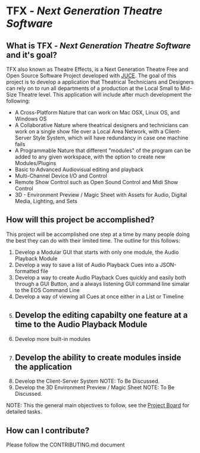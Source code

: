 # TFX - *Next Generation Theatre Software*

## What is TFX - *Next Generation Theatre Software* and it's goal?

TFX also known as Theatre Effects, is a Next Generation Theatre Free and Open Source Software Project developed with [JUCE](https://www.JUCE.com).  The goal of this project is to develop a application that Theatrical Technicians and Designers can rely on to run all departments of a production at the Local Small to Mid-Size Theatre level.  This application will include after much development the following:

- A Cross-Platform Nature that can work on Mac OSX, Linux OS, and Windows OS
- A Collaborative Nature where theatrical designers and technicians can work on a single show file over a Local Area Network, with a Client-Server Style System, which will have redundancy in case one machine fails
- A Programmable Nature that different "modules" of the program can be added to any given workspace, with the option to create new Modules/Plugins
- Basic to Advanced Audiovisual editing and playback
- Multi-Channel Device I/O and Control
- Remote Show Control such as Open Sound Control and Midi Show Control
- 3D - Environment Preview / Magic Sheet with Assets for Audio, Digital Media, Lighting, and Sets

## How will this project be accomplished?

This project will be accomplished one step at a time by many people doing the best they can do with their limited time.  The outline for this follows:

1. Develop a Modular GUI that starts with only one module, the Audio Playback Module
2. Develop a way to save a list of Audio Playback Cues into a JSON-formatted file
3. Develop a way to create Audio Playback Cues quickly and easily both through a GUI Button, 
and a always listening GUI command line simalar to the EOS Command Line
4. Develop a way of viewing all Cues at once either in a List or Timeline
5. Develop the editing capabilty one feature at a time to the Audio Playback Module
    ---
6. Develop more built-in modules
7. Develop the ability to create modules inside the application
    ---
8. Develop the Client-Server System 
        NOTE:  To Be Discussed.
9. Develop the 3D Environment Preview / Magic Sheet 
        NOTE: To Be Discussed.
        
NOTE: This the general main objectives to follow, see the [Project Board](https://github.com/ethanpvr18/TFX/projects/1) for detailed tasks.

## How can I contribute?

Please follow the CONTRIBUTING.md document


